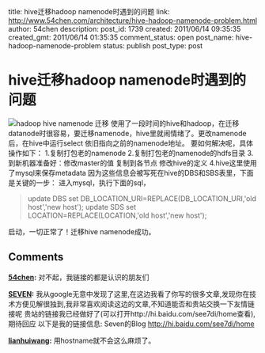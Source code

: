 title: hive迁移hadoop namenode时遇到的问题
link: http://www.54chen.com/architecture/hive-hadoop-namenode-problem.html
author: 54chen
description: 
post_id: 1739
created: 2011/06/14 09:35:35
created_gmt: 2011/06/14 01:35:35
comment_status: open
post_name: hive-hadoop-namenode-problem
status: publish
post_type: post

# hive迁移hadoop namenode时遇到的问题

![hadoop hive namenode 迁移](http://img04.taobaocdn.com/imgextra/i4/T1_OqfXfNnXXbx.crb_093330.jpg) 使用了一段时间的hive和hadoop，在迁移datanode时很容易，要迁移namenode，hive里就闹情绪了。更改namenode后，在hive中运行select 依旧指向之前的namenode地址。 要如何解决呢，具体操作如下： 1.复制打包老的namenode 2.复制打包老的namenode的hdfs目录 3.到新机器准备好：修改master的值 复制到各节点 修改hive的定义 4.hive这里使用了mysql来保存metadata 因为这些信息会被写死在hive的DBS和SBS表里，下面是关键的一步： 进入mysql，执行下面的sql， 

> update DBS set DB_LOCATION_URI=REPLACE(DB_LOCATION_URI,'old host','new host'); update SDS set LOCATION=REPLACE(LOCATION,'old host','new host');

启动，一切正常了！迁移hive namenode成功。

## Comments

**[54chen](#13597 "2011-06-15 21:35:58"):** 对不起，我链接的都是认识的朋友们

**[SEVEN](#13596 "2011-06-15 17:30:31"):** 我从google无意中发现了这里,在这边我看了你写的很多文章,发现你在技术方便见解很独到,我非常喜欢阅读这边的文章,不知道能否和贵站交换一下友情链接呢 贵站的链接我已经做好了(可以打开http://hi.baidu.com/see7di/home查看),期待回应 以下是我的链接信息: Seven的Blog http://hi.baidu.com/see7di/home

**[lianhuiwang](#13592 "2011-06-14 09:52:12"):** 用hostname就不会这么麻烦了。

